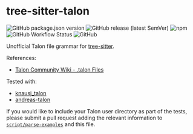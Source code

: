 # tree-sitter-talon

![GitHub package.json version](https://img.shields.io/github/package-json/v/wenkokke/tree-sitter-talon) ![GitHub release (latest SemVer)](https://img.shields.io/github/v/release/wenkokke/tree-sitter-talon) ![npm](https://img.shields.io/npm/v/tree-sitter-talon) ![GitHub Workflow Status](https://img.shields.io/github/workflow/status/wenkokke/tree-sitter-talon/CI) ![GitHub](https://img.shields.io/github/license/wenkokke/tree-sitter-talon)

Unofficial Talon file grammar for [tree-sitter].

References:
- [Talon Community Wiki - .talon Files][talon-wiki]

Tested with:
- [knausj_talon]
- [andreas-talon]

If you would like to include your Talon user directory as part of the tests, please submit a pull request adding the relevant information to [`script/parse-examples`](script/parse-examples#L32-L37) and this file.

[tree-sitter]: https://github.com/tree-sitter/tree-sitter
[talon-wiki]: https://talon.wiki/unofficial_talon_docs/#talon-files
[knausj_talon]: https://github.com/knausj85/knausj_talon
[andreas-talon]: https://github.com/AndreasArvidsson/andreas-talon
